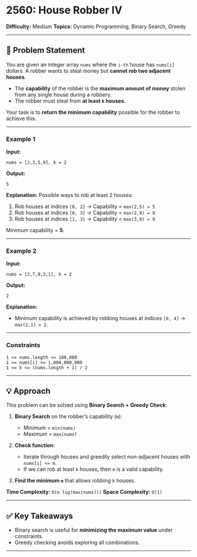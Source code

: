 # 2560: House Robber IV

**Difficulty:** Medium
**Topics:** Dynamic Programming, Binary Search, Greedy

---

## 📝 Problem Statement

You are given an integer array `nums` where the `i-th` house has `nums[i]` dollars. A robber wants to steal money but **cannot rob two adjacent houses**.

* The **capability** of the robber is the **maximum amount of money** stolen from any single house during a robbery.
* The robber must steal from **at least `k` houses**.

Your task is to **return the minimum capability** possible for the robber to achieve this.

---

### Example 1

**Input:**

```
nums = [2,3,5,9], k = 2
```

**Output:**

```
5
```

**Explanation:**
Possible ways to rob at least 2 houses:

1. Rob houses at indices `[0, 2]` → Capability = `max(2,5) = 5`
2. Rob houses at indices `[0, 3]` → Capability = `max(2,9) = 9`
3. Rob houses at indices `[1, 3]` → Capability = `max(3,9) = 9`

Minimum capability = **5**.

---

### Example 2

**Input:**

```
nums = [2,7,9,3,1], k = 2
```

**Output:**

```
2
```

**Explanation:**

* Minimum capability is achieved by robbing houses at indices `[0, 4]` → `max(2,1) = 2`.

---

### Constraints

```
1 <= nums.length <= 100,000
1 <= nums[i] <= 1,000,000,000
1 <= k <= (nums.length + 1) / 2
```

---

## 💡 Approach

This problem can be solved using **Binary Search + Greedy Check**:

1. **Binary Search** on the robber’s capability (`m`):

   * Minimum = `min(nums)`
   * Maximum = `max(nums)`
2. **Check function**:

   * Iterate through houses and greedily select non-adjacent houses with `nums[i] <= m`.
   * If we can rob at least `k` houses, then `m` is a valid capability.
3. **Find the minimum `m`** that allows robbing `k` houses.

**Time Complexity:** `O(n log(max(nums)))`
**Space Complexity:** `O(1)`

---

## ✅ Key Takeaways

* Binary search is useful for **minimizing the maximum value** under constraints.
* Greedy checking avoids exploring all combinations.

---


